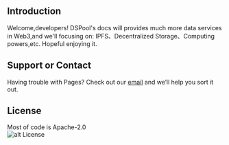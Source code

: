 ## Introduction

Welcome,developers! DSPool's docs will provides much more data services in Web3,and we'll focusing on: IPFS、Decentralized Storage、Computing powers,etc.
Hopeful enjoying it.

## Support or Contact

Having trouble with Pages? Check out our [email](dev@dspool.io) and we’ll help you sort it out.

## License

Most of code is Apache-2.0  
![alt License](https://img.shields.io/github/license/dspool-io/docs)
